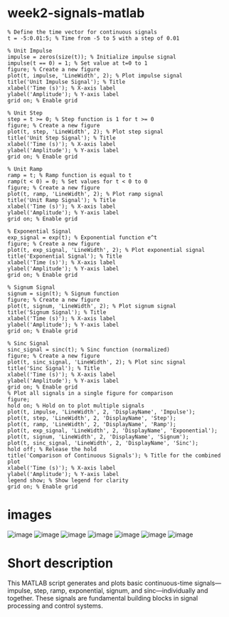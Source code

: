 # week2-signals-matlab

```
% Define the time vector for continuous signals
t = -5:0.01:5; % Time from -5 to 5 with a step of 0.01

% Unit Impulse
impulse = zeros(size(t)); % Initialize impulse signal
impulse(t == 0) = 1; % Set value at t=0 to 1
figure; % Create a new figure
plot(t, impulse, 'LineWidth', 2); % Plot impulse signal
title('Unit Impulse Signal'); % Title
xlabel('Time (s)'); % X-axis label
ylabel('Amplitude'); % Y-axis label
grid on; % Enable grid

% Unit Step
step = t >= 0; % Step function is 1 for t >= 0
figure; % Create a new figure
plot(t, step, 'LineWidth', 2); % Plot step signal
title('Unit Step Signal'); % Title
xlabel('Time (s)'); % X-axis label
ylabel('Amplitude'); % Y-axis label
grid on; % Enable grid

% Unit Ramp
ramp = t; % Ramp function is equal to t
ramp(t < 0) = 0; % Set values for t < 0 to 0
figure; % Create a new figure
plot(t, ramp, 'LineWidth', 2); % Plot ramp signal
title('Unit Ramp Signal'); % Title
xlabel('Time (s)'); % X-axis label
ylabel('Amplitude'); % Y-axis label
grid on; % Enable grid

% Exponential Signal
exp_signal = exp(t); % Exponential function e^t
figure; % Create a new figure
plot(t, exp_signal, 'LineWidth', 2); % Plot exponential signal
title('Exponential Signal'); % Title
xlabel('Time (s)'); % X-axis label
ylabel('Amplitude'); % Y-axis label
grid on; % Enable grid

% Signum Signal
signum = sign(t); % Signum function
figure; % Create a new figure
plot(t, signum, 'LineWidth', 2); % Plot signum signal
title('Signum Signal'); % Title
xlabel('Time (s)'); % X-axis label
ylabel('Amplitude'); % Y-axis label
grid on; % Enable grid

% Sinc Signal
sinc_signal = sinc(t); % Sinc function (normalized)
figure; % Create a new figure
plot(t, sinc_signal, 'LineWidth', 2); % Plot sinc signal
title('Sinc Signal'); % Title
xlabel('Time (s)'); % X-axis label
ylabel('Amplitude'); % Y-axis label
grid on; % Enable grid
% Plot all signals in a single figure for comparison
figure;
hold on; % Hold on to plot multiple signals
plot(t, impulse, 'LineWidth', 2, 'DisplayName', 'Impulse');
plot(t, step, 'LineWidth', 2, 'DisplayName', 'Step');
plot(t, ramp, 'LineWidth', 2, 'DisplayName', 'Ramp');
plot(t, exp_signal, 'LineWidth', 2, 'DisplayName', 'Exponential');
plot(t, signum, 'LineWidth', 2, 'DisplayName', 'Signum');
plot(t, sinc_signal, 'LineWidth', 2, 'DisplayName', 'Sinc');
hold off; % Release the hold
title('Comparison of Continuous Signals'); % Title for the combined plot
xlabel('Time (s)'); % X-axis label
ylabel('Amplitude'); % Y-axis label
legend show; % Show legend for clarity
grid on; % Enable grid
```

# images

![image](/Images/ss2.png)
![image](/Images/ss2.png)
![image](/Images/ss2.png)
![image](/Images/ss2.png)
![image](/Images/ss2.png)
![image](/Images/ss2.png)
![image](/Images/ss2.png)

# Short description
This MATLAB script generates and plots basic continuous-time signals—impulse, step, ramp, exponential, signum, and sinc—individually and together. These signals are fundamental building blocks in signal processing and control systems.
